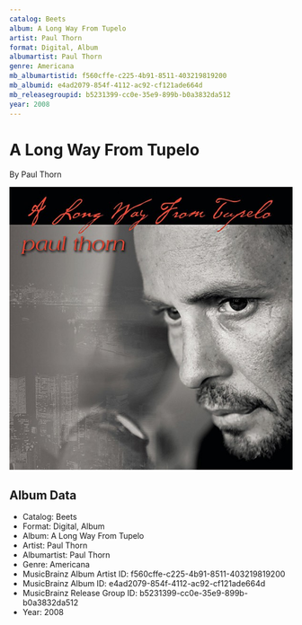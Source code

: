 ```yaml
---
catalog: Beets
album: A Long Way From Tupelo
artist: Paul Thorn
format: Digital, Album
albumartist: Paul Thorn
genre: Americana
mb_albumartistid: f560cffe-c225-4b91-8511-403219819200
mb_albumid: e4ad2079-854f-4112-ac92-cf121ade664d
mb_releasegroupid: b5231399-cc0e-35e9-899b-b0a3832da512
year: 2008
---
```


# A Long Way From Tupelo

By Paul Thorn

![](../../assets/beetscovers/Paul_Thorn-A_Long_Way_From_Tupelo_2.jpg)

## Album Data

- Catalog: Beets
- Format: Digital, Album
- Album: A Long Way From Tupelo
- Artist: Paul Thorn
- Albumartist: Paul Thorn
- Genre: Americana
- MusicBrainz Album Artist ID: f560cffe-c225-4b91-8511-403219819200
- MusicBrainz Album ID: e4ad2079-854f-4112-ac92-cf121ade664d
- MusicBrainz Release Group ID: b5231399-cc0e-35e9-899b-b0a3832da512
- Year: 2008

